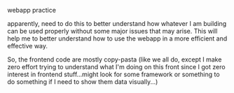webapp practice

apparently, need to do this to better understand how whatever I am building can be used properly without some major issues that may arise. This will help me to better understand how to use the webapp in a more efficient and effective way.

So, the frontend code are mostly copy-pasta (like we all do, except I make zero effort trying to understand what I'm doing on this front since I got zero interest in frontend stuff...might look for some framework or something to do something if I need to show them data visually...)
